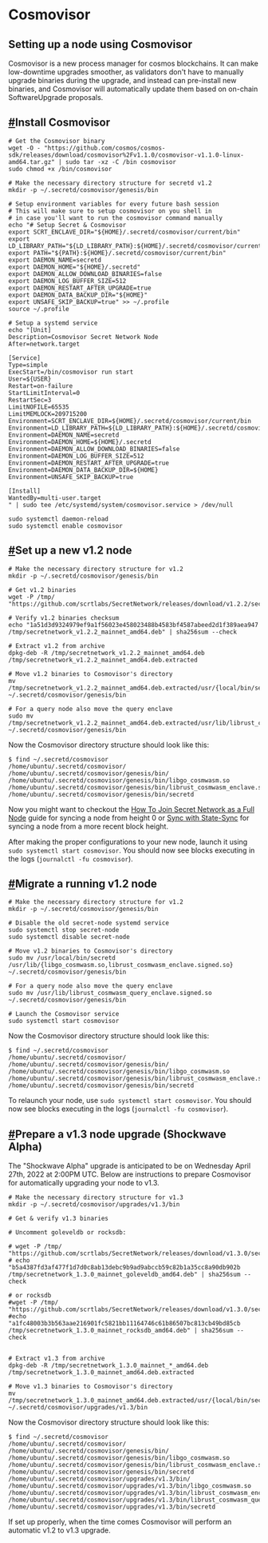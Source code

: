 # Cosmovisor

## Setting up a node using Cosmovisor <a href="#setting-up-a-node-using-cosmovisor" id="setting-up-a-node-using-cosmovisor"></a>

Cosmovisor is a new process manager for cosmos blockchains. It can make low-downtime upgrades smoother, as validators don't have to manually upgrade binaries during the upgrade, and instead can pre-install new binaries, and Cosmovisor will automatically update them based on on-chain SoftwareUpgrade proposals.

## [#](https://docs.scrt.network/cosmovisor.html#install-cosmovisor)Install Cosmovisor <a href="#install-cosmovisor" id="install-cosmovisor"></a>

```
# Get the Cosmovisor binary
wget -O - "https://github.com/cosmos/cosmos-sdk/releases/download/cosmovisor%2Fv1.1.0/cosmovisor-v1.1.0-linux-amd64.tar.gz" | sudo tar -xz -C /bin cosmovisor
sudo chmod +x /bin/cosmovisor

# Make the necessary directory structure for secretd v1.2
mkdir -p ~/.secretd/cosmovisor/genesis/bin

# Setup environment variables for every future bash session
# This will make sure to setup cosmovisor on you shell in
# in case you'll want to run the cosmovisor command manually
echo "# Setup Secret & Cosmovisor
export SCRT_ENCLAVE_DIR="${HOME}/.secretd/cosmovisor/current/bin"
export LD_LIBRARY_PATH="${LD_LIBRARY_PATH}:${HOME}/.secretd/cosmovisor/current/bin"
export PATH="${PATH}:${HOME}/.secretd/cosmovisor/current/bin"
export DAEMON_NAME=secretd
export DAEMON_HOME="${HOME}/.secretd"
export DAEMON_ALLOW_DOWNLOAD_BINARIES=false
export DAEMON_LOG_BUFFER_SIZE=512
export DAEMON_RESTART_AFTER_UPGRADE=true
export DAEMON_DATA_BACKUP_DIR="${HOME}"
export UNSAFE_SKIP_BACKUP=true" >> ~/.profile
source ~/.profile

# Setup a systemd service
echo "[Unit]
Description=Cosmovisor Secret Network Node
After=network.target

[Service]
Type=simple
ExecStart=/bin/cosmovisor run start
User=${USER}
Restart=on-failure
StartLimitInterval=0
RestartSec=3
LimitNOFILE=65535
LimitMEMLOCK=209715200
Environment=SCRT_ENCLAVE_DIR=${HOME}/.secretd/cosmovisor/current/bin
Environment=LD_LIBRARY_PATH=${LD_LIBRARY_PATH}:${HOME}/.secretd/cosmovisor/current/bin
Environment=DAEMON_NAME=secretd
Environment=DAEMON_HOME=${HOME}/.secretd
Environment=DAEMON_ALLOW_DOWNLOAD_BINARIES=false
Environment=DAEMON_LOG_BUFFER_SIZE=512
Environment=DAEMON_RESTART_AFTER_UPGRADE=true
Environment=DAEMON_DATA_BACKUP_DIR=${HOME}
Environment=UNSAFE_SKIP_BACKUP=true

[Install]
WantedBy=multi-user.target
" | sudo tee /etc/systemd/system/cosmovisor.service > /dev/null

sudo systemctl daemon-reload
sudo systemctl enable cosmovisor
```

## [#](https://docs.scrt.network/cosmovisor.html#set-up-a-new-v1-2-node)Set up a new v1.2 node <a href="#set-up-a-new-v1-2-node" id="set-up-a-new-v1-2-node"></a>

```
# Make the necessary directory structure for v1.2
mkdir -p ~/.secretd/cosmovisor/genesis/bin

# Get v1.2 binaries
wget -P /tmp/ "https://github.com/scrtlabs/SecretNetwork/releases/download/v1.2.2/secretnetwork_v1.2.2_mainnet_amd64.deb"

# Verify v1.2 binaries checksum
echo "1a51d3d9324979ef9a1f56023e458023488b4583bf4587abeed2d1f389aea947 /tmp/secretnetwork_v1.2.2_mainnet_amd64.deb" | sha256sum --check

# Extract v1.2 from archive
dpkg-deb -R /tmp/secretnetwork_v1.2.2_mainnet_amd64.deb /tmp/secretnetwork_v1.2.2_mainnet_amd64.deb.extracted

# Move v1.2 binaries to Cosmovisor's directory
mv /tmp/secretnetwork_v1.2.2_mainnet_amd64.deb.extracted/usr/{local/bin/secretd,lib/librust_cosmwasm_enclave.signed.so,lib/libgo_cosmwasm.so} ~/.secretd/cosmovisor/genesis/bin

# For a query node also move the query enclave
sudo mv /tmp/secretnetwork_v1.2.2_mainnet_amd64.deb.extracted/usr/lib/librust_cosmwasm_query_enclave.signed.so ~/.secretd/cosmovisor/genesis/bin
```

Now the Cosmovisor directory structure should look like this:

```
$ find ~/.secretd/cosmovisor
/home/ubuntu/.secretd/cosmovisor/
/home/ubuntu/.secretd/cosmovisor/genesis/bin/
/home/ubuntu/.secretd/cosmovisor/genesis/bin/libgo_cosmwasm.so
/home/ubuntu/.secretd/cosmovisor/genesis/bin/librust_cosmwasm_enclave.signed.so
/home/ubuntu/.secretd/cosmovisor/genesis/bin/secretd
```

Now you might want to checkout the [How To Join Secret Network as a Full Node](https://docs.scrt.network/node-guides/run-full-node-mainnet.html) guide for syncing a node from height 0 or [Sync with State-Sync](https://docs.scrt.network/node-guides/state-sync.html) for syncing a node from a more recent block height.

After making the proper configurations to your new node, launch it using `sudo systemctl start cosmovisor`. You should now see blocks executing in the logs (`journalctl -fu cosmovisor`).

## [#](https://docs.scrt.network/cosmovisor.html#migrate-a-running-v1-2-node)Migrate a running v1.2 node <a href="#migrate-a-running-v1-2-node" id="migrate-a-running-v1-2-node"></a>

```
# Make the necessary directory structure for v1.2
mkdir -p ~/.secretd/cosmovisor/genesis/bin

# Disable the old secret-node systemd service
sudo systemctl stop secret-node
sudo systemctl disable secret-node

# Move v1.2 binaries to Cosmovisor's directory
sudo mv /usr/local/bin/secretd /usr/lib/{libgo_cosmwasm.so,librust_cosmwasm_enclave.signed.so} ~/.secretd/cosmovisor/genesis/bin

# For a query node also move the query enclave
sudo mv /usr/lib/librust_cosmwasm_query_enclave.signed.so ~/.secretd/cosmovisor/genesis/bin

# Launch the Cosmovisor service
sudo systemctl start cosmovisor
```

Now the Cosmovisor directory structure should look like this:

```
$ find ~/.secretd/cosmovisor
/home/ubuntu/.secretd/cosmovisor/
/home/ubuntu/.secretd/cosmovisor/genesis/bin/
/home/ubuntu/.secretd/cosmovisor/genesis/bin/libgo_cosmwasm.so
/home/ubuntu/.secretd/cosmovisor/genesis/bin/librust_cosmwasm_enclave.signed.so
/home/ubuntu/.secretd/cosmovisor/genesis/bin/secretd
```

To relaunch your node, use `sudo systemctl start cosmovisor`. You should now see blocks executing in the logs (`journalctl -fu cosmovisor`).

## [#](https://docs.scrt.network/cosmovisor.html#prepare-a-v1-3-node-upgrade-shockwave-alpha)Prepare a v1.3 node upgrade (Shockwave Alpha) <a href="#prepare-a-v1-3-node-upgrade-shockwave-alpha" id="prepare-a-v1-3-node-upgrade-shockwave-alpha"></a>

The "Shockwave Alpha" upgrade is anticipated to be on Wednesday April 27th, 2022 at 2:00PM UTC. Below are instructions to prepare Cosmovisor for automatically upgrading your node to v1.3.

```
# Make the necessary directory structure for v1.3
mkdir -p ~/.secretd/cosmovisor/upgrades/v1.3/bin

# Get & verify v1.3 binaries

# Uncomment goleveldb or rocksdb:

# wget -P /tmp/ "https://github.com/scrtlabs/SecretNetwork/releases/download/v1.3.0/secretnetwork_1.3.0_mainnet_goleveldb_amd64.deb"
# echo "b5a4387fd3af477f1d7d0c8ab13debc9b9ad9abccb59c82b1a35cc8a90db902b /tmp/secretnetwork_1.3.0_mainnet_goleveldb_amd64.deb" | sha256sum --check

# or rocksdb
#wget -P /tmp/ "https://github.com/scrtlabs/SecretNetwork/releases/download/v1.3.0/secretnetwork_1.3.0_mainnet_rocksdb_amd64.deb"
#echo "a1fc48003b3b563aae216901fc5821bb11164746c61b86507bc813cb49bd85cb /tmp/secretnetwork_1.3.0_mainnet_rocksdb_amd64.deb" | sha256sum --check


# Extract v1.3 from archive
dpkg-deb -R /tmp/secretnetwork_1.3.0_mainnet_*_amd64.deb /tmp/secretnetwork_1.3.0_mainnet_amd64.deb.extracted

# Move v1.3 binaries to Cosmovisor's directory
mv /tmp/secretnetwork_1.3.0_mainnet_amd64.deb.extracted/usr/{local/bin/secretd,lib/librust_cosmwasm_enclave.signed.so,librust_cosmwasm_query_enclave.signed.so,lib/libgo_cosmwasm.so} ~/.secretd/cosmovisor/upgrades/v1.3/bin
```

Now the Cosmovisor directory structure should look like this:

```
$ find ~/.secretd/cosmovisor
/home/ubuntu/.secretd/cosmovisor/
/home/ubuntu/.secretd/cosmovisor/genesis/bin/
/home/ubuntu/.secretd/cosmovisor/genesis/bin/libgo_cosmwasm.so
/home/ubuntu/.secretd/cosmovisor/genesis/bin/librust_cosmwasm_enclave.signed.so
/home/ubuntu/.secretd/cosmovisor/genesis/bin/secretd
/home/ubuntu/.secretd/cosmovisor/upgrades/v1.3/bin/
/home/ubuntu/.secretd/cosmovisor/upgrades/v1.3/bin/libgo_cosmwasm.so
/home/ubuntu/.secretd/cosmovisor/upgrades/v1.3/bin/librust_cosmwasm_enclave.signed.so
/home/ubuntu/.secretd/cosmovisor/upgrades/v1.3/bin/librust_cosmwasm_query_enclave.signed.so
/home/ubuntu/.secretd/cosmovisor/upgrades/v1.3/bin/secretd
```

If set up properly, when the time comes Cosmovisor will perform an automatic v1.2 to v1.3 upgrade.
